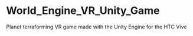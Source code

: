 # World_Engine_VR_Unity_Game
Planet terraforming VR game made with the Unity Engine for the HTC Vive
